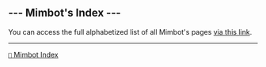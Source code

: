 ## --- Mimbot's Index ---

You can access the full alphabetized list of all Mimbot's pages [via this link](<https://zeithalt.github.io/r/index.html>).

-----
[`📑` Mimbot Index](<https://zeithalt.github.io/r/#6d30>)
<!---